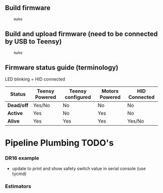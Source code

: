 ## Build firmware
        make

## Build and upload firmware (need to be connected by USB to Teensy)

        make
## Firmware status guide (terminology)

LED blinking = HID connected

| Status       | Teensy Powered | Teensy configured | Motors Powered | HID Connected |
| ------------ | -------------- | ----------------- | -------------- | ------------- |
| **Dead/off** | Yes/No         | No                | No             | No            |
| **Active**   | Yes            | No                | Yes            | No            |
| **Alive**    | Yes            | Yes               | Yes            | Yes/No        |

# Pipeline Plumbing TODO's

### DR16 example
 - update to print and show safety switch value in serial console (use tycmd)

### Estimators
